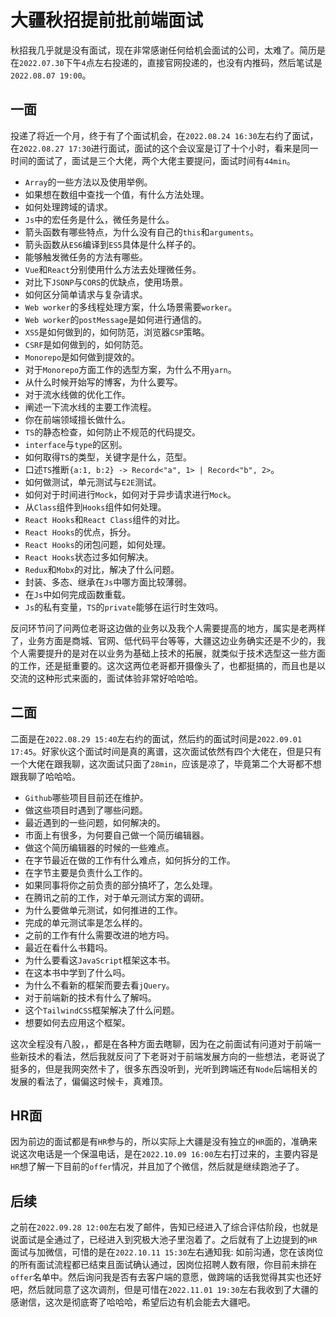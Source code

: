# 大疆秋招提前批前端面试
秋招我几乎就是没有面试，现在非常感谢任何给机会面试的公司，太难了。简历是在`2022.07.30`下午`4`点左右投递的，直接官网投递的，也没有内推码，然后笔试是`2022.08.07 19:00`。

## 一面
投递了将近一个月，终于有了个面试机会，在`2022.08.24 16:30`左右约了面试，在`2022.08.27 17:30`进行面试，面试的这个会议室是订了十个小时，看来是同一时间的面试了，面试是三个大佬，两个大佬主要提问，面试时间有`44min`。

* `Array`的一些方法以及使用举例。
* 如果想在数组中查找一个值，有什么方法处理。
* 如何处理跨域的请求。
* `Js`中的宏任务是什么，微任务是什么。
* 箭头函数有哪些特点，为什么没有自己的`this`和`arguments`。
* 箭头函数从`ES6`编译到`ES5`具体是什么样子的。
* 能够触发微任务的方法有哪些。
* `Vue`和`React`分别使用什么方法去处理微任务。
* 对比下`JSONP`与`CORS`的优缺点，使用场景。
* 如何区分简单请求与复杂请求。
* `Web worker`的多线程处理方案，什么场景需要`worker`。
* `Web worker`的`postMessage`是如何进行通信的。
* `XSS`是如何做到的，如何防范，浏览器`CSP`策略。
* `CSRF`是如何做到的，如何防范。
* `Monorepo`是如何做到提效的。
* 对于`Monorepo`方面工作的选型方案，为什么不用`yarn`。
* 从什么时候开始写的博客，为什么要写。
* 对于流水线做的优化工作。
* 阐述一下流水线的主要工作流程。
* 你在前端领域擅长做什么。
* `TS`的静态检查，如何防止不规范的代码提交。
* `interface`与`type`的区别。
* 如何取得`TS`的类型，关键字是什么，范型。
* 口述`TS`推断`{a:1, b:2} -> Record<"a", 1> | Record<"b", 2>`。
* 如何做测试，单元测试与`E2E`测试。
* 如何对于时间进行`Mock`，如何对于异步请求进行`Mock`。
* 从`Class`组件到`Hooks`组件如何处理。
* `React Hooks`和`React Class`组件的对比。
* `React Hooks`的优点，拆分。
* `React Hooks`的闭包问题，如何处理。
* `React Hooks`状态过多如何解决。
* `Redux`和`Mobx`的对比，解决了什么问题。
* 封装、多态、继承在`Js`中哪方面比较薄弱。
* 在`Js`中如何完成函数重载。
* `Js`的私有变量，`TS`的`private`能够在运行时生效吗。

反问环节问了问两位老哥这边做的业务以及我个人需要提高的地方，属实是老两样了，业务方面是商城、官网、低代码平台等等，大疆这边业务确实还是不少的，我个人需要提升的是对在以业务为基础上技术的拓展，就类似于技术选型这一些方面的工作，还是挺重要的。这次这两位老哥都开摄像头了，也都挺搞的，而且也是以交流的这种形式来面的，面试体验非常好哈哈哈。

## 二面
二面是在`2022.08.29 15:40`左右约的面试，然后约的面试时间是`2022.09.01 17:45`。好家伙这个面试时间是真的离谱，这次面试依然有四个大佬在，但是只有一个大佬在跟我聊，这次面试只面了`28min`，应该是凉了，毕竟第二个大哥都不想跟我聊了哈哈哈。

* `Github`哪些项目目前还在维护。
* 做这些项目时遇到了哪些问题。
* 最近遇到的一些问题，如何解决的。
* 市面上有很多，为何要自己做一个简历编辑器。
* 做这个简历编辑器的时候的一些难点。
* 在字节最近在做的工作有什么难点，如何拆分的工作。
* 在字节主要是负责什么工作的。
* 如果同事将你之前负责的部分搞坏了，怎么处理。
* 在腾讯之前的工作，对于单元测试方案的调研。
* 为什么要做单元测试，如何推进的工作。
* 完成的单元测试率是怎么样的。
* 之前的工作有什么需要改进的地方吗。
* 最近在看什么书籍吗。
* 为什么要看这`JavaScript`框架这本书。
* 在这本书中学到了什么吗。
* 为什么不看新的框架而要去看`jQuery`。
* 对于前端新的技术有什么了解吗。
* 这个`TailwindCSS`框架解决了什么问题。
* 想要如何去应用这个框架。


这次全程没有八股，，都是在各种方面去瞎聊，因为在之前面试有问道对于前端一些新技术的看法，然后我就反问了下老哥对于前端发展方向的一些想法，老哥说了挺多的，但是我网突然卡了，很多东西没听到，光听到跨端还有`Node`后端相关的发展的看法了，偏偏这时候卡，真难顶。


## HR面
因为前边的面试都是有`HR`参与的，所以实际上大疆是没有独立的`HR`面的，准确来说这次电话是一个保温电话，是在`2022.10.09 16:00`左右打过来的，主要内容是`HR`想了解一下目前的`offer`情况，并且加了个微信，然后就是继续跑池子了。

## 后续
之前在`2022.09.28 12:00`左右发了邮件，告知已经进入了综合评估阶段，也就是说面试是全通过了，已经进入到究极大池子里泡着了。之后就有了上边提到的`HR`面试与加微信，可惜的是在`2022.10.11 15:30`左右通知我: 如前沟通，您在该岗位的所有面试流程都已结束且面试确认通过，因岗位招聘人数有限，你目前未排在`offer`名单中。然后询问我是否有去客户端的意愿，做跨端的话我觉得其实也还好吧，然后就同意了这次调剂，但是可惜在`2022.11.01 19:30`左右我收到了大疆的感谢信，这次是彻底寄了哈哈哈，希望后边有机会能去大疆吧。
